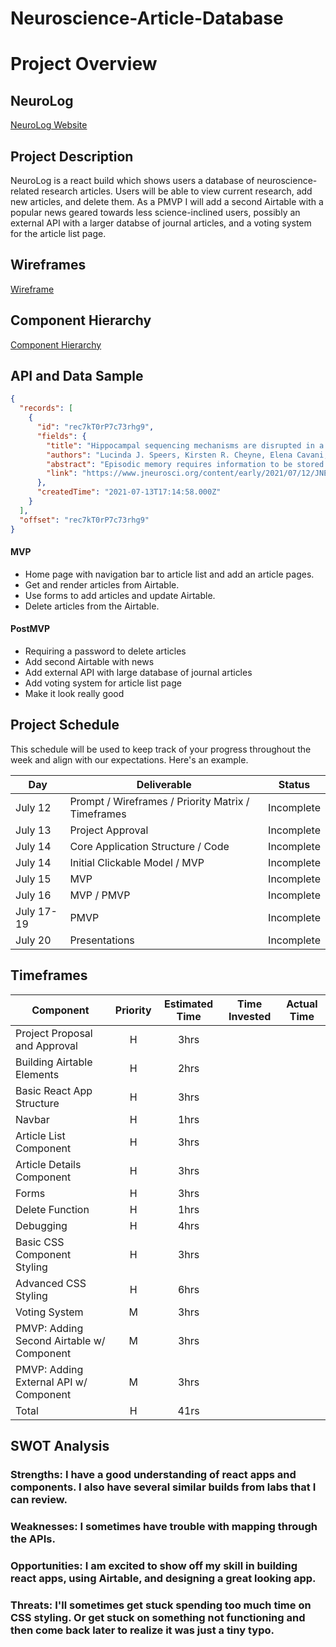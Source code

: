 # Neuroscience-Article-Database

# Project Overview

## NeuroLog

[NeuroLog Website](URL)

## Project Description

NeuroLog is a react build which shows users a database of neuroscience-related research articles. Users will be able to view current research, add new articles, and delete them. As a PMVP I will add a second Airtable with a popular news geared towards less science-inclined users, possibly an external API with a larger databse of journal articles, and a voting system for the article list page.

## Wireframes

[Wireframe](https://wireframe.cc/IsDCjP)

## Component Hierarchy

[Component Hierarchy](https://whimsical.com/p2-component-hiearchy-6mJuAWPjFT3EJXG5tZDDkM)

## API and Data Sample

```json
{
  "records": [
    {
      "id": "rec7kT0rP7c73rhg9",
      "fields": {
        "title": "Hippocampal sequencing mechanisms are disrupted in a maternal immune activation model of schizophrenia risk",
        "authors": "Lucinda J. Speers, Kirsten R. Cheyne, Elena Cavani, Tara Hayward, Robert Schmidt and David K. Bilkey",
        "abstract": "Episodic memory requires information to be stored and recalled in sequential order, and these processes are disrupted in schizophrenia. Hippocampal ph...",
        "link": "https://www.jneurosci.org/content/early/2021/07/12/JNEUROSCI.0730-21.2021"
      },
      "createdTime": "2021-07-13T17:14:58.000Z"
    }
  ],
  "offset": "rec7kT0rP7c73rhg9"
}
```

#### MVP

- Home page with navigation bar to article list and add an article pages.
- Get and render articles from Airtable.
- Use forms to add articles and update Airtable.
- Delete articles from the Airtable.

#### PostMVP

- Requiring a password to delete articles
- Add second Airtable with news
- Add external API with large database of journal articles
- Add voting system for article list page
- Make it look really good

## Project Schedule

This schedule will be used to keep track of your progress throughout the week and align with our expectations. Here's an example.

| Day        | Deliverable                                        | Status     |
| ---------- | -------------------------------------------------- | ---------- |
| July 12    | Prompt / Wireframes / Priority Matrix / Timeframes | Incomplete |
| July 13    | Project Approval                                   | Incomplete |
| July 14    | Core Application Structure / Code                  | Incomplete |
| July 14    | Initial Clickable Model / MVP                      | Incomplete |
| July 15    | MVP                                                | Incomplete |
| July 16    | MVP / PMVP                                         | Incomplete |
| July 17-19 | PMVP                                               | Incomplete |
| July 20    | Presentations                                      | Incomplete |

## Timeframes

| Component                                 | Priority | Estimated Time | Time Invested | Actual Time |
| ----------------------------------------- | :------: | :------------: | :-----------: | :---------: |
| Project Proposal and Approval             |    H     |      3hrs      |               |             |
| Building Airtable Elements                |    H     |      2hrs      |               |             |
| Basic React App Structure                 |    H     |      3hrs      |               |             |
| Navbar                                    |    H     |      1hrs      |               |             |
| Article List Component                    |    H     |      3hrs      |               |             |
| Article Details Component                 |    H     |      3hrs      |               |             |
| Forms                                     |    H     |      3hrs      |               |             |
| Delete Function                           |    H     |      1hrs      |               |             |
| Debugging                                 |    H     |      4hrs      |               |             |
| Basic CSS Component Styling               |    H     |      3hrs      |               |             |
| Advanced CSS Styling                      |    H     |      6hrs      |               |             |
| Voting System                             |    M     |      3hrs      |               |             |
| PMVP: Adding Second Airtable w/ Component |    M     |      3hrs      |               |             |
| PMVP: Adding External API w/ Component    |    M     |      3hrs      |               |             |
| Total                                     |    H     |      41rs      |               |             |

## SWOT Analysis

### Strengths: I have a good understanding of react apps and components. I also have several similar builds from labs that I can review.

### Weaknesses: I sometimes have trouble with mapping through the APIs.

### Opportunities: I am excited to show off my skill in building react apps, using Airtable, and designing a great looking app.

### Threats: I'll sometimes get stuck spending too much time on CSS styling. Or get stuck on something not functioning and then come back later to realize it was just a tiny typo.

